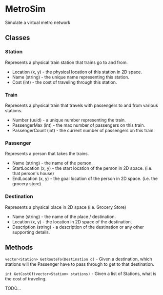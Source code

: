 # MetroSim
Simulate a virtual metro network

## Classes

### Station
Represents a physical train station that trains go to and from.
* Location (x, y) - the physical location of this station in 2D space.
* Name (string) - the unique name representing this station.
* Cost (int) - the cost of traveling through this station.

### Train
Represents a physical train that travels with passengers to and from various stations.
* Number (uuid) - a unique number representing the train.
* PassengerMax (int) - the max number of passengers on this train.
* PassengerCount (int) - the current number of passengers on this train.

### Passenger
Represents a person that takes the trains.
* Name (string) - the name of the person.
* StartLocation (x, y) - the start location of the person in 2D space. (i.e. that person's house)
* EndLocation (x, y) - the goal location of the person in 2D space. (i.e. the grocery store)

### Destination
Represents a physical place in 2D space (i.e. Grocery Store)
* Name (string) - the name of the place / destination.
* Location (x, y) - the location in 2D space of the destination.
* Description (string) - a description of the destination or any other supporting details.

## Methods
`vector<Station> GetRouteTo(Destination d)` - Given a destination, which stations will the Passenger 
have to pass through to get to that destination.

`int GetCostOf(vector<Station> stations)` - Given a list of Stations, what is the cost of traveling.

TODO...
